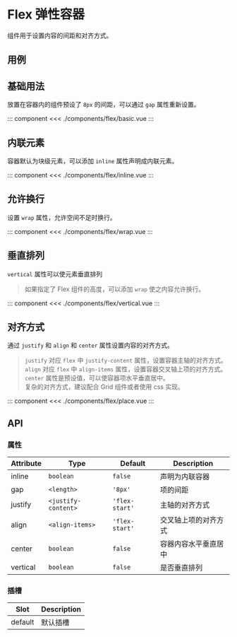 # Flex 弹性容器

组件用于设置内容的间距和对齐方式。

## 用例

<FlexUsage/>

## 基础用法

放置在容器内的组件预设了 `8px` 的间距，可以通过 `gap` 属性重新设置。

::: component <FlexBasic/>
<<< ./components/flex/basic.vue
:::

## 内联元素

容器默认为块级元素，可以添加 `inline` 属性声明成内联元素。

::: component <FlexInline/>
<<< ./components/flex/inline.vue
:::

## 允许换行

设置 `wrap` 属性，允许空间不足时换行。

::: component <FlexWrap/>
<<< ./components/flex/wrap.vue
:::

## 垂直排列

`vertical` 属性可以使元素垂直排列

> 如果指定了 Flex 组件的高度，可以添加 `wrap` 使之内容允许换行。

::: component <FlexVertical/>
<<< ./components/flex/vertical.vue
:::

## 对齐方式

通过 `justify` 和 `align` 和 `center` 属性设置内容的对齐方式。

> `justify` 对应 `flex` 中 `justify-content` 属性，设置容器主轴的对齐方式。  
> `align` 对应 `flex` 中 `align-items` 属性，设置容器交叉轴上项的对齐方式。  
> `center` 属性是预设值，可以使容器项水平垂直居中。  
> 复杂的对齐方式，建议配合 Grid 组件或者使用 css 实现。

::: component <FlexPlace/>
<<< ./components/flex/place.vue
:::

## API

### 属性

| Attribute | Type                | Default        | Description       |
|-----------|---------------------|----------------|-------------------|
| inline    | `boolean`           | `false`        | 声明为内联容器      |
| gap       | `<length>`          | `'8px'`        | 项的间距           |
| justify   | `<justify-content>` | `'flex-start'` | 主轴的对齐方式      |
| align     | `<align-items>`     | `'flex-start'` | 交叉轴上项的对齐方式 |
| center    | `boolean`           | `false`        | 容器内容水平垂直居中 |
| vertical  | `boolean`           | `false`        | 是否垂直排列        |

### 插槽

| Slot    | Description |
|---------|-------------|
| default | 默认插槽     |
